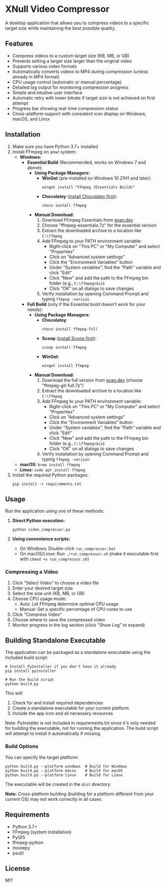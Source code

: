 # XNull Video Compressor

A desktop application that allows you to compress videos to a specific target size while maintaining the best possible quality.

## Features

- Compress videos to a custom target size (KB, MB, or GB)
- Prevents setting a target size larger than the original video
- Supports various video formats
- Automatically converts videos to MP4 during compression (unless already in MP4 format)
- CPU usage control (automatic or manual percentage)
- Detailed log output for monitoring compression progress
- Simple and intuitive user interface
- Automatic retry with lower bitrate if target size is not achieved on first attempt
- Progress bar showing real-time compression status
- Cross-platform support with consistent icon display on Windows, macOS, and Linux

## Installation

1. Make sure you have Python 3.7+ installed
2. Install FFmpeg on your system:
   - **Windows:**
     - **Essential Build** (Recommended, works on Windows 7 and above):
       - **Using Package Managers:**
         - **WinGet** (pre-installed on Windows 10 21H1 and later):
           ```
           winget install "FFmpeg (Essentials Build)"
           ```
         - **Chocolatey** ([install Chocolatey first](https://chocolatey.org/install)):
           ```
           choco install ffmpeg
           ```
       - **Manual Download:**
         1. Download FFmpeg Essentials from [gyan.dev](https://www.gyan.dev/ffmpeg/builds/)
         2. Choose "ffmpeg-essentials.7z" for the essential version
         3. Extract the downloaded archive to a location like `C:\ffmpeg`
         4. Add FFmpeg to your PATH environment variable:
            - Right-click on "This PC" or "My Computer" and select "Properties"
            - Click on "Advanced system settings"
            - Click the "Environment Variables" button
            - Under "System variables", find the "Path" variable and click "Edit"
            - Click "New" and add the path to the FFmpeg bin folder (e.g., `C:\ffmpeg\bin`)
            - Click "OK" on all dialogs to save changes
         5. Verify installation by opening Command Prompt and typing `ffmpeg -version`
     - **Full Build** (only if the Essential build doesn't work for your needs):
       - **Using Package Managers:**
         - **Chocolatey**:
           ```
           choco install ffmpeg-full
           ```
         - **Scoop** ([install Scoop first](https://scoop.sh/)):
           ```
           scoop install ffmpeg
           ```
         - **WinGet**:
           ```
           winget install ffmpeg
           ```
       - **Manual Download:**
         1. Download the full version from [gyan.dev](https://www.gyan.dev/ffmpeg/builds/) (choose "ffmpeg-git-full.7z")
         2. Extract the downloaded archive to a location like `C:\ffmpeg`
         3. Add FFmpeg to your PATH environment variable:
            - Right-click on "This PC" or "My Computer" and select "Properties"
            - Click on "Advanced system settings"
            - Click the "Environment Variables" button
            - Under "System variables", find the "Path" variable and click "Edit"
            - Click "New" and add the path to the FFmpeg bin folder (e.g., `C:\ffmpeg\bin`)
            - Click "OK" on all dialogs to save changes
         4. Verify installation by opening Command Prompt and typing `ffmpeg -version`
   - **macOS:** `brew install ffmpeg`
   - **Linux:** `sudo apt install ffmpeg`
3. Install the required Python packages:
   ```
   pip install -r requirements.txt
   ```

## Usage

Run the application using one of these methods:

1. **Direct Python execution:**
   ```
   python video_compressor.py
   ```

2. **Using convenience scripts:**
   - On Windows: Double-click `run_compressor.bat`
   - On macOS/Linux: Run `./run_compressor.sh` (make it executable first with `chmod +x run_compressor.sh`)

### Compressing a Video

1. Click "Select Video" to choose a video file
2. Enter your desired target size
3. Select the size unit (KB, MB, or GB)
4. Choose CPU usage mode:
   - Auto: Let FFmpeg determine optimal CPU usage
   - Manual: Set a specific percentage of CPU cores to use
5. Click "Compress Video"
6. Choose where to save the compressed video
7. Monitor progress in the log section (click "Show Log" to expand)

## Building Standalone Executable

The application can be packaged as a standalone executable using the included build script:

```
# Install PyInstaller if you don't have it already
pip install pyinstaller

# Run the build script
python build.py
```

This will:
1. Check for and install required dependencies
2. Create a standalone executable for your current platform
3. Include the app icon and all necessary resources

Note: PyInstaller is not included in requirements.txt since it's only needed for building the executable, not for running the application. The build script will attempt to install it automatically if missing.

### Build Options

You can specify the target platform:

```
python build.py --platform windows  # Build for Windows
python build.py --platform macos    # Build for macOS
python build.py --platform linux    # Build for Linux
```

The executable will be created in the `dist` directory.

**Note:** Cross-platform building (building for a platform different from your current OS) may not work correctly in all cases.

## Requirements

- Python 3.7+
- FFmpeg (system installation)
- PyQt5
- ffmpeg-python
- moviepy
- psutil

## License

MIT 
